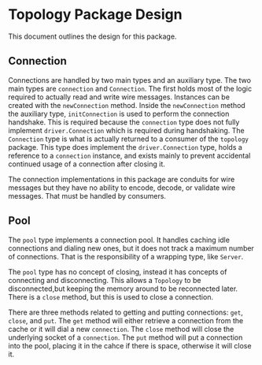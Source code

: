 # Topology Package Design
This document outlines the design for this package.

## Connection
Connections are handled by two main types and an auxiliary type. The two main types are `connection`
and `Connection`. The first holds most of the logic required to actually read and write wire
messages. Instances can be created with the `newConnection` method. Inside the `newConnection`
method the auxiliary type, `initConnection` is used to perform the connection handshake. This is
required because the `connection` type does not fully implement `driver.Connection` which is
required during handshaking. The `Connection` type is what is actually returned to a consumer of the
`topology` package. This type does implement the `driver.Connection` type, holds a reference to a
`connection` instance, and exists mainly to prevent accidental continued usage of a connection after
closing it.

The connection implementations in this package are conduits for wire messages but they have no
ability to encode, decode, or validate wire messages. That must be handled by consumers.

## Pool
The `pool` type implements a connection pool. It handles caching idle connections and dialing
new ones, but it does not track a maximum number of connections. That is the responsibility of a
wrapping type, like `Server`.

The `pool` type has no concept of closing, instead it has concepts of connecting and disconnecting.
This allows a `Topology` to be disconnected,but keeping the memory around to be reconnected later.
There is a `close` method, but this is used to close a connection.

There are three methods related to getting and putting connections: `get`, `close`, and `put`. The
`get` method will either retrieve a connection from the cache or it will dial a new `connection`.
The `close` method will close the underlying socket of a `connection`. The `put` method will put a
connection into the pool, placing it in the cahce if there is space, otherwise it will close it.
